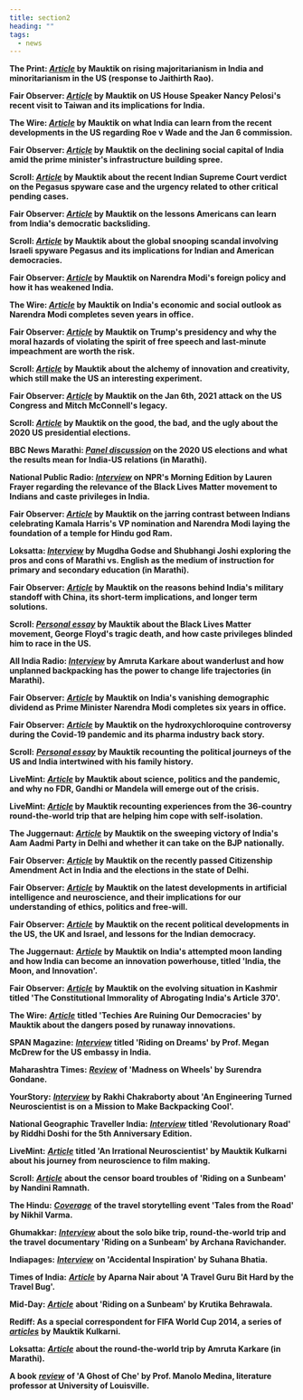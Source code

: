 ```yaml
---
title: section2
heading: ""
tags:
  - news
---
```

**The Print: *[Article](https://theprint.in/opinion/from-tablighi-jamaat-to-bilkis-bano-majoritarianism-growing-in-india-leftists-not-all-wrong/1185511/)* by Mauktik on rising majoritarianism in India and minoritarianism in the US (response to Jaithirth Rao).**

**Fair Observer: *[Article](https://www.fairobserver.com/politics/an-indian-perspective-on-nancy-pelosis-taiwan-visit/)* by Mauktik on US House Speaker Nancy Pelosi's recent visit to Taiwan and its implications for India.**

**The Wire: *[Article](https://thewire.in/world/witnessing-the-weeks-when-decades-happen)* by Mauktik on what India can learn from the recent developments in the US regarding Roe v Wade and the Jan 6 commission.**

**Fair Observer: *[Article](https://www.fairobserver.com/region/central_south_asia/mauktik-kulkarni-narendra-modi-economy-education-pandemic-response-india-politics-news-16221/)* by Mauktik on the declining social capital of India amid the prime minister's infrastructure building spree.**

**Scroll: *[Article](https://scroll.in/article/1010095/in-seven-years-of-modi-an-unravelling-of-indias-proud-democratic-traditions)* by Mauktik about the recent Indian Supreme Court verdict on the Pegasus spyware case and the urgency related to other critical pending cases.**

**Fair Observer: *[Article](https://www.fairobserver.com/region/north_america/mauktik-kulkarni-donald-trump-narendra-modi-january-6-commission-capitol-hill-insurrection-democracy-news-00781/)* by Mauktik on the lessons Americans can learn from India's democratic backsliding.**

**Scroll: *[Article](https://scroll.in/article/1001373/why-americans-should-be-alarmed-by-the-pegasus-spyware-controversy-in-india)* by Mauktik about the global snooping scandal involving Israeli spyware Pegasus and its implications for Indian and American democracies.**

**Fair Observer: *[Article](https://www.fairobserver.com/region/central_south_asia/mauktik-kulkarni-indian-foreign-policy-india-narendra-modi-prime-minister-india-news-32803/)* by Mauktik on Narendra Modi's foreign policy and how it has weakened India.**

**The Wire: *[Article](https://thewire.in/politics/modi-nationalism-indian-economy-gdp-unemployment-hindutva-love-jihad)* by Mauktik on India's economic and social outlook as Narendra Modi completes seven years in office.**

**Fair Observer: *[Article](https://www.fairobserver.com/region/north_america/mauktik-kulkarni-donald-trump-atatck-us-system-government-politics-us-economy-news-71621/)* by Mauktik on Trump's presidency and why the moral hazards of violating the spirit of free speech and last-minute impeachment are worth the risk.**

**Scroll: *[Article](https://scroll.in/article/983614/as-robots-dance-in-the-us-and-animation-films-get-soul-a-cautionary-tale-brews-in-india)* by Mauktik about the alchemy of innovation and creativity, which still make the US an interesting experiment.**

**Fair Observer: *[Article](https://www.fairobserver.com/region/north_america/mauktik-kulkarni-mitch-mcconnell-senate-minority-leader-capitol-donald-trump-us-politics-news-16251/)* by Mauktik on the Jan 6th, 2021 attack on the US Congress and Mitch McConnell's legacy.**

**Scroll: *[Article](https://scroll.in/global/978840/what-donald-trump-told-us-about-the-good-bad-and-ugly-aspects-of-the-usa)* by Mauktik on the good, the bad, and the ugly about the 2020 US presidential elections.**

**BBC News Marathi: *[Panel discussion](https://www.youtube.com/watch?v=oSQ1RsDTNOI)* on the 2020 US elections and what the results mean for India-US relations (in Marathi).**

**National Public Radio: *[Interview](https://www.npr.org/2020/10/13/923170360/what-does-caste-privilege-mean-for-south-asians-in-the-u-s)* on NPR's Morning Edition by Lauren Frayer regarding the relevance of the Black Lives Matter movement to Indians and caste privileges in India.**

**Fair Observer: *[Article](https://www.fairobserver.com/politics/mauktik-kulkarni-hindu-nationalism-narendra-modi-ayodhya-temple-republicanism-india-news-19112/)* by Mauktik on the jarring contrast between Indians celebrating Kamala Harris's VP nomination and Narendra Modi laying the foundation of a temple for Hindu god Ram.**

**Loksatta: *[Interview](https://www.loksatta.com/chaturang-news/blogger-and-short-film-maker-mauktik-kulkarni-garja-marathicha-jayjaykar-dd70-2240216/)* by Mugdha Godse and Shubhangi Joshi exploring the pros and cons of Marathi vs. English as the medium of instruction for primary and secondary education (in Marathi).**

**Fair Observer:** ***[Article](https://www.fairobserver.com/region/central_south_asia/mauktik-kulkarni-india-china-standoff-narendra-modi-economy-nationalism-trade-news-14100/)* by Mauktik on the reasons behind India's military standoff with China, its short-term implications, and longer term solutions.**

**Scroll: *[Personal essay](https://scroll.in/article/963715/first-person-my-caste-privilege-in-india-blinded-me-to-the-reality-of-racism-in-the-us)* by Mauktik about the Black Lives Matter movement, George Floyd's tragic death, and how caste privileges blinded him to race in the US.**

**All India Radio: *[Interview](https://drive.google.com/file/d/1sVsb5BPrGpzAKQSuvqDmenI82rBCur9J/view)* by Amruta Karkare about wanderlust and how unplanned backpacking has the power to change life trajectories (in Marathi).**

**Fair Observer:** ***[Article](https://www.fairobserver.com/region/central_south_asia/mauktik-kulkarni-narendra-modi-six-years-office-economy-unemployment-covid-19-india-news-14251/)* by Mauktik on India's vanishing demographic dividend as Prime Minister Narendra Modi completes six years in office.**

**Fair Observer:** [](https://www.livemint.com/opinion/columns/science-and-politics-should-not-be-at-odds-11587211205573.html)[](https://scroll.in/article/960239/the-personal-is-political-how-events-on-two-continents-drove-a-wedge-between-my-father-and-me)***[Article](https://www.fairobserver.com/region/central_south_asia/mauktik-kulkarni-india-hydroxychloroquine-generics-covid-19-drug-trials-news-15511/)* by Mauktik on the hydroxychloroquine controversy during the Covid-19 pandemic and its pharma industry back story.**

**Scroll:** [](https://www.livemint.com/opinion/columns/science-and-politics-should-not-be-at-odds-11587211205573.html)***[Personal essay](https://scroll.in/article/960239/the-personal-is-political-how-events-on-two-continents-drove-a-wedge-between-my-father-and-me)* by Mauktik recounting the political journeys of the US and India intertwined with his family history.**

**LiveMint: *[Article](https://www.livemint.com/opinion/columns/science-and-politics-should-not-be-at-odds-11587211205573.html)* by Mauktik about science, politics and the pandemic, and why no FDR, Gandhi or Mandela will emerge out of the crisis.**

**LiveMint: *[Article](https://www.livemint.com/opinion/online-views/life-has-its-share-from-phone-free-globetrotting-to-quarantine-11585544890472.html)* by Mauktik recounting experiences from the 36-country round-the-world trip that are helping him cope with self-isolation.**

**The Juggernaut: *[Article](https://www.thejuggernaut.com/india-aam-aadmi-party)* by Mauktik on the sweeping victory of India's Aam Aadmi Party in Delhi and whether it can take on the BJP nationally.**

**Fair Observer:** [](https://www.fairobserver.com/region/central_south_asia/india-citizenship-amendment-act-protests-bjp-aap-win-delhi-news-13321/)***[Article](https://www.fairobserver.com/region/central_south_asia/india-citizenship-amendment-act-protests-bjp-aap-win-delhi-news-13321/)* by Mauktik on the recently passed Citizenship Amendment Act in India and the elections in the state of Delhi.**

**Fair Observer:** ***[Article](https://www.fairobserver.com/more/science/artificial-intelligence-ai-news-neuroscience-science-news-today-47191/)*** **by Mauktik on the latest developments in artificial intelligence and neuroscience, and their implications for our understanding of ethics, politics and free-will.**

**Fair Observer:** ***[Article](https://www.fairobserver.com/region/central_south_asia/democracy-india-israel-benjamin-netanyahu-brexit-donald-trump-impeachment-world-news-79482/)*** **by Mauktik on the recent political developments in the US, the UK and Israel, and lessons for the Indian democracy.**

**The Juggernaut:** ***[Article](https://thejuggernaut.com/article?id=O0FiGDeyqBSMN7jcZcxm5)*** **by Mauktik on India's attempted moon landing and how India can become an innovation powerhouse, titled 'India, the Moon, and Innovation'.**

**Fair Observer:** ***[Article](https://www.fairobserver.com/region/central_south_asia/kashmir-news-india-article-370-jammu-kashmir-world-news-32390/)*** **by Mauktik on the evolving situation in Kashmir titled 'The Constitutional Immorality of Abrogating India's Article 370'.**

**The Wire:** ***[Article](https://thewire.in/tech/connectivity-social-media-miniaturisation-electronics-democracy)*** **titled 'Techies Are Ruining Our Democracies' by Mauktik about the dangers posed by runaway innovations.**

**SPAN Magazine:** ***[Interview](https://span.state.gov/travel/mauktik-kulkarni/20181201)*** **titled 'Riding on Dreams' by Prof. Megan McDrew for the US embassy in India.**

**Maharashtra Times:** ***[Review](https://maharashtratimes.indiatimes.com/editorial/samwad/book-by-mauktik-kulkarni/articleshow/61507214.cms)*** **of 'Madness on Wheels' by Surendra Gondane.**

**YourStory:** ***[Interview](https://yourstory.com/2014/09/riding-on-a-sunbeam/)*** **by Rakhi Chakraborty about 'An Engineering Turned Neuroscientist is on a Mission to Make Backpacking Cool'.**

**National Geographic Traveller India:** ***[Interview](https://www.magzter.com/articles/1304/231845/5965bc80491cc)*** **titled 'Revolutionary Road' by Riddhi Doshi for the 5th Anniversary Edition.**

**LiveMint:** ***[Article](https://www.livemint.com/Sundayapp/e6QXZ1rhcqNOyeD4uJe9MJ/An-irrational-neuroscientist.html)*** **titled 'An Irrational Neuroscientist' by Mauktik Kulkarni about his journey from neuroscience to film making.**

**Scroll:** ***[Article](https://scroll.in/reel/808715/censor-board-finally-clears-a-documentary-featuring-captive-animals-cutting-out-the-animals)*** **about the censor board troubles of 'Riding on a Sunbeam' by Nandini Ramnath.**

**The Hindu:** ***[Coverage](https://www.thehindu.com/todays-paper/tp-features/tp-metroplus/tales-from-the-road/article7191005.ece)*** **of the travel storytelling event 'Tales from the Road' by Nikhil Varma.**

**Ghumakkar:** ***[Interview](https://www.ghumakkar.com/ghumakkar-interview-mauktik-kulkarni/)*** **about the solo bike trip, round-the-world trip and the travel documentary 'Riding on a Sunbeam' by Archana Ravichander.**

**Indiapages:** ***[Interview](https://www.indiapages.in/mystory-mauktik-kulkarni-7794.html)*** **on 'Accidental Inspiration' by Suhana Bhatia.**

**Times of India:** ***[Article](https://timesofindia.indiatimes.com/city/nagpur/A-travel-guru-bit-hard-by-the-travel-bug/articleshow/40875655.cms)*** **by Aparna Nair about 'A Travel Guru Bit Hard by the Travel Bug'.**

**Mid-Day:** ***[Article](https://www.mid-day.com/articles/new-documentary-takes-you-from-mumbai-to-nagaland-via-10-cities-on-boat-bike-and-bullock/17262179)*** **about 'Riding on a Sunbeam' by Krutika Behrawala.**

**Rediff: As a special correspondent for FIFA World Cup 2014, a series of** ***[articles](https://www.rediff.com/search/mauktik?src=hp_us_pc)*** **by** **Mauktik Kulkarni.**

**Loksatta:** ***[Article](https://www.loksatta.com/lokrang-news/world-trip-by-mauktik-kulkarni-202309/)*** **about the round-the-world trip by Amruta Karkare (in Marathi).**

**A book** ***[review](http://www.medina502.com/classes/a-ghost-of-che.html)*** **of 'A Ghost of Che' by Prof. Manolo Medina, literature professor at University of Louisville.**